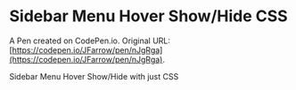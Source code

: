 # Sidebar Menu Hover Show/Hide CSS

A Pen created on CodePen.io. Original URL: [https://codepen.io/JFarrow/pen/nJgRga](https://codepen.io/JFarrow/pen/nJgRga).

Sidebar Menu Hover Show/Hide with just CSS